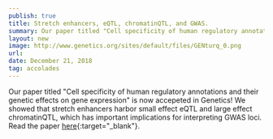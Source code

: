 ```yaml
---
publish: true
title: Stretch enhancers, eQTL, chromatinQTL, and GWAS.
summary: Our paper titled "Cell specificity of human regulatory annotations and their genetic effects on gene expression" is now accepeted in Genetics! Thanks to Arushi for leading us through this project!
layout: new
image: http://www.genetics.org/sites/default/files/GENturq_0.png
url: 
date: December 21, 2018
tag: accolades
--- 
```


Our paper titled "Cell specificity of human regulatory annotations and their genetic effects on gene expression" is now accepeted in Genetics! We showed that stretch enhancers harbor small effect eQTL and large effect chromatinQTL, which has important implications for interpreting GWAS loci. Read the paper [here](https://doi.org/10.1534/genetics.118.301525){:target="_blank"}.
